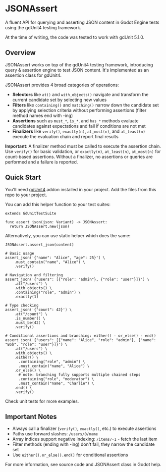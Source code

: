 # JSONAssert

A fluent API for querying and asserting JSON content in Godot Engine tests using the gdUnit4 testing framework.

At the time of writing, the code was tested to work with gdUnit 5.1.0.

## Overview

JSONAssert works on top of the gdUnit4 testing framework, introducing query & assertion engine to test JSON content. It's implemented as an assertion class for gdUnit4.

JSONAssert provides 4 broad categories of operations:

- **Selectors** like `at()` and `with_objects()` navigate and transform the current candidate set by selecting new values
- **Filters** like `containing()` and `matching()` narrow down the candidate set by applying selection criteria without performing assertions (filter method names end with -ing)
- **Assertions** such as `must_*`, `is_*`, and `has_*` methods evaluate candidates against expectations and fail if conditions are not met
- **Finalizers** like `verify()`, `exactly(n)`, `at_most(n)`, and `at_least(n)` execute the evaluation chain and report final results

**Important**: A finalizer method must be called to execute the assertion chain. Use `verify()` for basic validation, or `exactly(n)`, `at_least(n)`, `at_most(n)` for count-based assertions. Without a finalizer, no assertions or queries are performed and a failure is reported.

## Quick Start

You'll need [gdUnit4](https://github.com/MikeSchulze/gdUnit4) addon installed in your project. Add the files from this repo to your project.

You can add this helper function to your test suites:
```gdscript
extends GdUnitTestSuite

func assert_json(json: Variant) -> JSONAssert:
  return JSONAssert.new(json)
```

Alternatively, you can use static helper which does the same:
```gdscript
JSONAssert.assert_json(content)
```

```gdscript
# Basic usage
assert_json('{"name": "Alice", "age": 25}') \
    .must_contain("name", "Alice") \
    .verify()

# Navigation and filtering
assert_json('{"users": [{"role": "admin"}, {"role": "user"}]}') \
    .at("/users") \
    .with_objects() \
    .containing("role", "admin") \
    .exactly(1)

# Type checking
assert_json('{"count": 42}') \
    .at("/count") \
    .is_number() \
    .must_be(42) \
    .verify()

# Conditional assertions and branching: either() - or_else() - end()
assert_json('{"users": [{"name": "Alice", "role": "admin"}, {"name": "Bob", "role": "user"}]}') \
    .at("/users") \
    .with_objects() \
    .either() \
      .containing("role", "admin") \
      .must_contain("name", "Alice") \
    .or_else() \
      # note: branching fully supports multiple chained steps
      .containing("role", "moderator") \
      .must_contain("name", "Charlie") \
    .end() \
    .verify()
```

Check unit tests for more examples.

## Important Notes

- Always call a finalizer (`verify()`, `exactly()`, etc.) to execute assertions
- Paths use forward slashes: `/users/0/name`
- Array indices support negative indexing: `/items/-1` - fetch the last item
- Filter methods (ending with -ing) don't fail, they narrow the candidate set
- Use `either().or_else().end()` for conditional assertions

For more information, see source code and JSONAssert class in Godot help.
